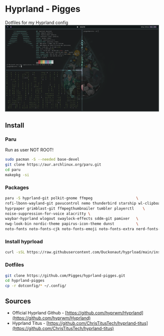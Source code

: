 # Hyprland - Pigges

Dotfiles for my Hyprland config
![Screenshot](hyprland.png)

## Install

### Paru
Run as user NOT ROOT!
```bash
sudo pacman -S --needed base-devel
git clone https://aur.archlinux.org/paru.git
cd paru
makepkg -si
```

### Packages
```bash
paru -S hyprland-git polkit-gnome ffmpeg                    \
rofi-lbonn-wayland-git pavucontrol nemo thunderbird starship wl-clipboard wf-recorder   \
hyprpaper grimblast-git ffmpegthumbnailer tumbler playerctl    \
noise-suppression-for-voice alacritty \
waybar-hyprland wlogout swaylock-effects sddm-git pamixer   \
nwg-look-bin nordic-theme papirus-icon-theme dunst          \
noto-fonts noto-fonts-cjk noto-fonts-emoji noto-fonts-extra nerd-fonts-git
```

### Install hyprload
```bash
curl -sSL https://raw.githubusercontent.com/Duckonaut/hyprload/main/install.sh | bash
```

### Dotfiles
```bash
git clone https://github.com/Pigges/hyprland-pigges.git
cd hyprland-pigges
cp -r dotconfig/* ~/.config/
```

## Sources
* Official Hyprland Github - [https://github.com/hyprwm/Hyprland](https://github.com/hyprwm/Hyprland)
* Hyprland Titus - [https://github.com/ChrisTitusTech/hyprland-titus](https://github.com/ChrisTitusTech/hyprland-titus)
